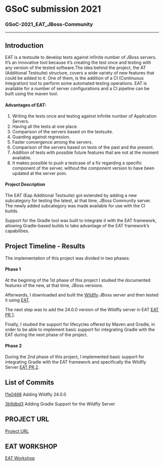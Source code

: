 GSoC submission 2021
===================

### GSoC-2021_EAT_JBoss-Community

----------

Introduction
-------------

EAT is a testsuite to develop tests against infinite number of JBoss servers. It’s an innovative tool because it’s creating the test once and testing with any version of the tested software.The idea behind the project, the AT (Additional Testsuite) structure, covers a wide variety of new features that could be added to it. One of them, is the addition of a CI (Continuous Integration) tool to perform some automated testing operations. EAT is available for a number of server configurations and a CI pipeline can be built using the maven tool.


#### Advantages of EAT:

1. Writing the tests once and testing against infinite number of Application Servers.
2. Having all the tests at one place.
3. Comparison of the servers based on the testsuite.
4. Guarding against regression.
5. Faster convergence among the servers.
6. Comparison of the servers based on tests of the past and the present.
7. Addition of tests with possible future features that are not at the moment available.
8. It makes possible to push a testcase of a fix regarding a specific component of the server, without the component version to have been updated at the server pom.


#### Project Description

The EAT (Eap Additional Testsuite) got extended by adding a new subcategory for testing the latest, at that time, JBoss Community server. The newly added subcategory was made available for use with the CI builds.

Support for the Gradle tool was built to integrate it with the EAT framework, allowing Gradle-based builds to take advantage of the EAT framework’s capabilities.



Project Timeline - Results
------------------------------

The implementation of this project was divided in two phases:

#### Phase 1

At the begining of the 1st phase of this project I studied the documented features of the new, at that time, JBoss versions. 

Afterwards, I downloaded and built the [Wildfly](https://github.com/wildfly/wildfly) JBoss server and then tested it using [EAT](https://github.com/EAT-JBCOMMUNITY/EAT).

The next step was to add the 24.0.0 version of the Wildfly server in EAT [EAT PR 1](https://github.com/EAT-JBCOMMUNITY/EAT/pull/159).

Finally, I studied the support for lifecycles offered by Maven and Gradle, in order to be able to implement basic support for integrating Gradle with the EAT during the next phase of the project.


#### Phase 2

During the 2nd phase of this project, I implemented basic support for integrating Gradle with the EAT framework and specifically the Wildfly Server [EAT PR 2](https://github.com/EAT-JBCOMMUNITY/EAT/pull/171).

List of Commits
----------------------------
[f1e0468](https://github.com/EAT-JBCOMMUNITY/EAT/commit/f1e0468834a7f067ad06a5f2fc57d8853bee439b) Adding Wildfly 24.0.0

[3b9dbd3](https://github.com/EAT-JBCOMMUNITY/EAT/commit/3b9dbd39f02fea6a47c70e5b3f5fe462641454de) Adding Gradle Support for the Wildfly Server

PROJECT URL
----------------------------
[Project URL](https://github.com/EAT-JBCOMMUNITY/EAT)

EAT WORKSHOP
----------------------------
[EAT Workshop](https://www.dropbox.com/s/bebhyd1iz7cg1i2/EAT_WORKSHOP.odt?dl=0)

